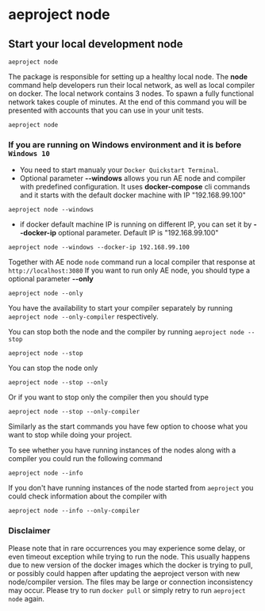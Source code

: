 # aeproject node

## Start your local development node

```text
aeproject node
```

The package is responsible for setting up a healthy local node. The **node** command help developers run their local network, as well as local compiler on docker. The local network contains 3 nodes. To spawn a fully functional network takes couple of minutes. At the end of this command you will be presented with accounts that you can use in your unit tests.

```text
aeproject node
```

### If you are running on Windows environment and it is before `Windows 10` 
* You need to start manualy your `Docker Quickstart Terminal`. 
* Optional parameter **\-\-windows** allows you run AE node and compiler with predefined configuration. It uses **docker-compose** cli commands and it starts with the default docker machine with IP "192.168.99.100"

```text
aeproject node --windows
```
* if docker default machine IP is running on different IP, you can set it by **\-\-docker-ip** optional parameter. Default IP is "192.168.99.100"
```text
aeproject node --windows --docker-ip 192.168.99.100
```


Together with AE node `node` command run a local compiler that response at `http://localhost:3080` If you want to run only AE node, you should type a optional parameter **--only**

```text
aeproject node --only
```

You have the availability to start your compiler separately by running `aeproject node --only-compiler` respectively.


You can stop both the node and the compiler by running `aeproject node --stop`
```text
aeproject node --stop
```

You can stop the node only 
```text
aeproject node --stop --only
```

Or if you want to stop only the compiler then you should type
```text
aeproject node --stop --only-compiler
```

Similarly as the start commands you have few option to choose what you want to stop while doing your project. 

To see whether you have running instances of the nodes along with a compiler you could run the following command
```text
aeproject node --info
```

If you don't have running instances of the node started from `aeproject` you could check information about the compiler with 
```text
aeproject node --info --only-compiler
```

### Disclaimer
Please note that in rare occurrences you may experience some delay, or even timeout exception while trying to run the node. This usually happens due to new version of the docker images which the docker is trying to pull, or possibly could happen after updating the aeproject verson with new node/compiler version. The files may be large or connection inconsistency may occur. Please try to run ``` docker pull ``` or simply retry to run ```aeproject node``` again. 